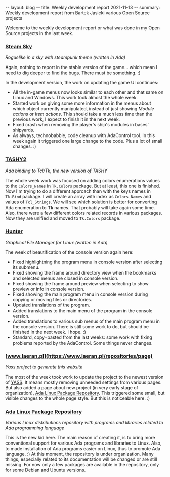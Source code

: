 -- layout: blog
-- title: Weekly development report 2021-11-13
-- summary: Weekly development report from Bartek Jasicki various Open Source projects

Welcome to the weekly development report or what was done in my Open Source
projects in the last week.

### [Steam Sky](https://www.laeran.pl/repositories/steamsky)

*Roguelike in a sky with steampunk theme (written in Ada)*

Again, nothing to report in the stable version of the game… which mean I need
to dig deeper to find the bugs. There must be something. :)

In the development version, the work on updating the game UI continues:

* All the in-game menus now looks similar to each other and that same on Linux
  and Windows. This work took almost the whole week.
* Started work on giving some more information in the menus about which object
  currently manipulated, instead of just showing *Module actions* or *Item
  actions*. This should take a much less time than the previous work, I expect
  to finish it in the next week.
* Fixed crash when removing the player's ship's modules in bases' shipyards.
* As always, technobabble, code cleanup with AdaControl tool. In this week
  again it triggered one large change to the code. Plus a lot of small
  changes. :)

### [TASHY2](https://www.laeran.pl/repositories/tashy2)

*Ada binding to Tcl/Tk, the new version of TASHY*

The whole week work was focused on adding colors enumerations values to the
`Colors_Names` in `Tk.Colors` package. But at least, this one is finished. Now
I'm trying to do a different approach than with the keys names in `Tk.Bind`
package. I will create an array with index as `Colors_Names` and values of
`Tcl_Strings`. We will see which solution is better for converting Ada
enumeration to **Tk** names. That probably will take again some time. Also,
there were a few different colors related records in various packages. Now
they are unified and moved to `Tk.Colors` package.

### [Hunter](https://www.laeran.pl/repositories/hunter)

*Graphical File Manager for Linux (written in Ada)*

The week of beautification of the console version again here:

* Fixed highlightning the program menu in console version after selecting its
  submenu.
* Fixed showing the frame around directory view when the bookmarks and selected
  menus are closed in console version.
* Fixed showing the frame around preview when selecting to show preview or info
  in console version.
* Fixed showing the main program menu in console version during copying or
  moving files or directories.
* Updated translations of the program.
* Added translations to the main menu of the program in the console version.
* Added translations to various sub menus of the main program menu in the
  console version. There is still some work to do, but should be finished in
  the next week. I hope. :)
* Standard, copy+pasted from the last weeks: some work with fixing problems
  reported by the AdaControl. Some things never changes.

### [www.laeran.pl](https://www.laeran.pl/repositories/page)

*Yass project to generate this website*

The most of the week took work to update the project to the newest version
of [YASS](https://www.laeran.pl/repositories/yass). It means mostly removing
unneeded settings from various pages. But also added a page about new project
(in very early stage of organization), [Ada Linux Package Repository](https://www.laeran.pl/linuxada/index.html).
This triggered some small, but visible changes to the whole page style. But
this is noticeable here. :)

### [Ada Linux Package Repository](https://www.laeran.pl/linuxada/index.html)

*Various Linux distributions repository with programs and libraries related to
Ada programming language*

This is the new kid here. The main reason of creating it, is to bring more
conventional support for various Ada programs and libraries to Linux. Also, to
made installation of Ada programs easier on Linux, thus to promote Ada
language. :) At this moment, the repository is under organization. Many things,
especially related to its documentation will be changed or are still missing.
For now only a few packages are available in the repository, only for some
Debian and Ubuntu versions.
